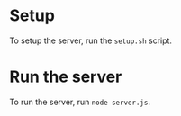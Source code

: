# Setup
To setup the server, run the ```setup.sh``` script. 

# Run the server
To run the server, run ```node server.js```.